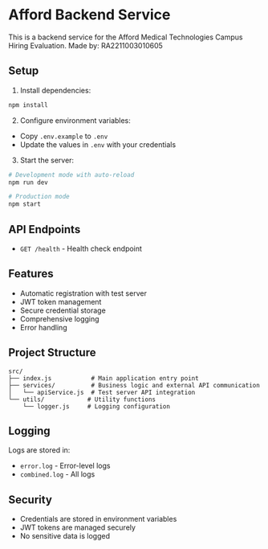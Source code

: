 # Afford Backend Service

This is a backend service for the Afford Medical Technologies Campus Hiring Evaluation.
Made by:
RA2211003010605

## Setup

1. Install dependencies:
```bash
npm install
```

2. Configure environment variables:
- Copy `.env.example` to `.env`
- Update the values in `.env` with your credentials

3. Start the server:
```bash
# Development mode with auto-reload
npm run dev

# Production mode
npm start
```

## API Endpoints

- `GET /health` - Health check endpoint

## Features

- Automatic registration with test server
- JWT token management
- Secure credential storage
- Comprehensive logging
- Error handling

## Project Structure

```
src/
├── index.js           # Main application entry point
├── services/          # Business logic and external API communication
│   └── apiService.js  # Test server API integration
└── utils/            # Utility functions
    └── logger.js     # Logging configuration
```

## Logging

Logs are stored in:
- `error.log` - Error-level logs
- `combined.log` - All logs

## Security

- Credentials are stored in environment variables
- JWT tokens are managed securely
- No sensitive data is logged 
